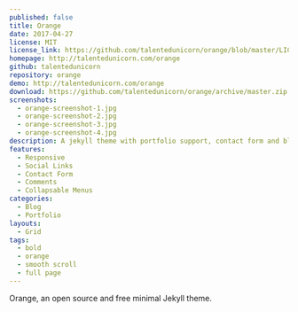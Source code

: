```yaml
---
published: false
title: Orange
date: 2017-04-27
license: MIT
license_link: https://github.com/talentedunicorn/orange/blob/master/LICENSE
homepage: http://talentedunicorn.com/orange
github: talentedunicorn
repository: orange
demo: http://talentedunicorn.com/orange
download: https://github.com/talentedunicorn/orange/archive/master.zip
screenshots:
  - orange-screenshot-1.jpg
  - orange-screenshot-2.jpg
  - orange-screenshot-3.jpg
  - orange-screenshot-4.jpg
description: A jekyll theme with portfolio support, contact form and blog
features:
  - Responsive
  - Social Links
  - Contact Form
  - Comments
  - Collapsable Menus
categories:
  - Blog
  - Portfolio
layouts:
  - Grid
tags:
  - bold
  - orange
  - smooth scroll
  - full page
---
```


Orange, an open source and free minimal Jekyll theme.
